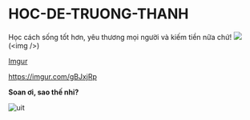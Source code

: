 # HOC-DE-TRUONG-THANH
Học cách sống tốt hơn, yêu thương mọi người và kiếm tiền nữa chứ!
![](https://imgur.com/gBJxjRp) (&lt;img /&gt;)

[Imgur](https://i.imgur.com/NyPIHZG.png)

https://imgur.com/gBJxjRp

**Soan ơi, sao thế nhỉ?**

![uit](https://imgur.com/gBJxjRp)
